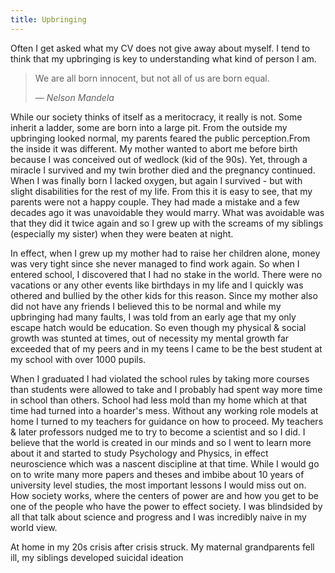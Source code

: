```yaml
---
title: Upbringing
---
```

Often I get asked what my CV does not give away about myself. I tend to think that my upbringing is key to understanding what kind of person I am. 

> We are all born innocent, but not all of us are born equal.
> <footer>— <cite>Nelson Mandela</cite></footer>

While our society thinks of itself as a meritocracy, it really is not. Some inherit a ladder, some are born into a large pit. From the outside my upbringing looked normal, my parents feared the public perception.From the inside it was different. My mother wanted to abort me before birth because I was conceived out of wedlock (kid of the 90s). Yet, through a miracle I survived and my twin brother died and the pregnancy continued. When I was finally born I lacked oxygen, but again I survived - but with slight disabilities for the rest of my life. From this it is easy to see, that my parents were not a happy couple. They had made a mistake and a few decades ago it was unavoidable they would marry. What was avoidable was that they did it twice again and so I grew up with the screams of my siblings (especially my sister) when they were beaten at night.

In effect, when I grew up my mother had to raise her children alone, money was very tight since she never managed to find work again. So when I entered school, I discovered that I had no stake in the world. There were no vacations or any other events like birthdays in my life and I quickly was othered and bullied by the other kids for this reason. Since my mother also did not have any friends I believed this to be normal and while my upbringing had many faults, I was told from an early age that my only escape hatch would be education. So even though my physical & social growth was stunted at times, out of necessity my mental growth far exceeded that of my peers and in my teens I came to be the best student at my school with over 1000 pupils. 

When I graduated I had violated the school rules by taking more courses than students were allowed to take and I probably had spent way more time in school than others. School had less mold than my home which at that time had turned into a hoarder's mess. Without any working role models at home I turned to my teachers for guidance on how to proceed. My teachers & later professors nudged me to try to become a scientist and so I did.
I believe that the world is created in our minds and so I went to learn more about it and started to study Psychology and Physics, in effect neuroscience which was a nascent discipline at that time. While I would go on to write many more papers and theses and imbibe about 10 years of university level studies, the most important lessons I would miss out on. How society works, where the centers of power are and how you get to be one of the people who have the power to effect society. I was blindsided by all that talk about science and progress and I was incredibly naive in my world view.

At home in my 20s crisis after crisis struck. My maternal grandparents fell ill, my siblings developed suicidal ideation 

